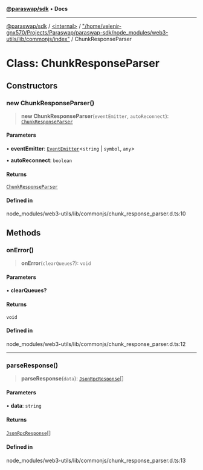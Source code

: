 [**@paraswap/sdk**](../../../../README.md) • **Docs**

***

[@paraswap/sdk](../../../../globals.md) / [\<internal\>](../../../README.md) / ["/home/velenir-gnx570/Projects/Paraswap/paraswap-sdk/node\_modules/web3-utils/lib/commonjs/index"](../README.md) / ChunkResponseParser

# Class: ChunkResponseParser

## Constructors

### new ChunkResponseParser()

> **new ChunkResponseParser**(`eventEmitter`, `autoReconnect`): [`ChunkResponseParser`](ChunkResponseParser.md)

#### Parameters

• **eventEmitter**: [`EventEmitter`](../../../classes/EventEmitter.md)\<`string` \| `symbol`, `any`\>

• **autoReconnect**: `boolean`

#### Returns

[`ChunkResponseParser`](ChunkResponseParser.md)

#### Defined in

node\_modules/web3-utils/lib/commonjs/chunk\_response\_parser.d.ts:10

## Methods

### onError()

> **onError**(`clearQueues`?): `void`

#### Parameters

• **clearQueues?**

#### Returns

`void`

#### Defined in

node\_modules/web3-utils/lib/commonjs/chunk\_response\_parser.d.ts:12

***

### parseResponse()

> **parseResponse**(`data`): [`JsonRpcResponse`](../../../type-aliases/JsonRpcResponse.md)[]

#### Parameters

• **data**: `string`

#### Returns

[`JsonRpcResponse`](../../../type-aliases/JsonRpcResponse.md)[]

#### Defined in

node\_modules/web3-utils/lib/commonjs/chunk\_response\_parser.d.ts:13
